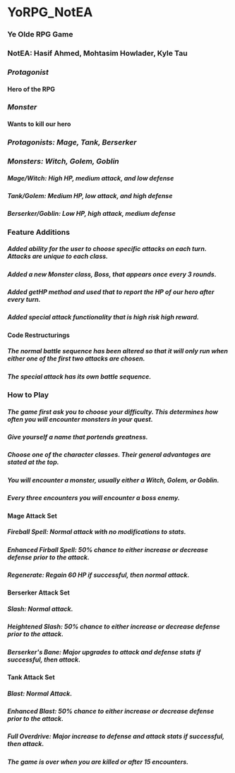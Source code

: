 # YoRPG_NotEA
### Ye Olde RPG Game
### NotEA: Hasif Ahmed, Mohtasim Howlader, Kyle Tau
### *Protagonist*
#### Hero of the RPG
### *Monster*
#### Wants to kill our hero
### *Protagonists: Mage, Tank, Berserker*
### *Monsters: Witch, Golem, Goblin*
##### Mage/Witch: High HP, medium attack, and low defense
##### Tank/Golem: Medium HP, low attack, and high defense
##### Berserker/Goblin: Low HP, high attack, medium defense
### Feature Additions
##### Added ability for the user to choose specific attacks on each turn. Attacks are unique to each class.
##### Added a new Monster class, Boss, that appears once every 3 rounds.
##### Added getHP method and used that to report the HP of our hero after every turn.
##### Added special attack functionality that is high risk high reward.

#### Code Restructurings
##### The normal battle sequence has been altered so that it will only run when either one of the first two attacks are chosen.
##### The special attack has its own battle sequence.

### How to Play
##### The game first ask you to choose your difficulty. This determines how often you will encounter monsters in your quest.
##### Give yourself a name that portends greatness.
##### Choose one of the character classes. Their general advantages are stated at the top.
##### You will encounter a monster, usually either a Witch, Golem, or Goblin.
##### Every three encounters you will encounter a boss enemy.

#### Mage Attack Set
##### Fireball Spell: Normal attack with no modifications to stats.
##### Enhanced Firball Spell: 50% chance to either increase or decrease defense prior to the attack.
##### Regenerate: Regain 60 HP if successful, then normal attack.

#### Berserker Attack Set
##### Slash: Normal attack.
##### Heightened Slash: 50% chance to either increase or decrease defense prior to the attack.
##### Berserker's Bane: Major upgrades to attack and defense stats if successful, then attack.

#### Tank Attack Set
##### Blast: Normal Attack.
##### Enhanced Blast: 50% chance to either increase or decrease defense prior to the attack.
##### Full Overdrive: Major increase to defense and attack stats if successful, then attack.

##### The game is over when you are killed or after 15 encounters.
